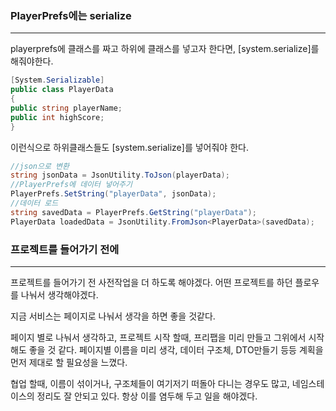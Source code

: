 ### PlayerPrefs에는 serialize

---

playerprefs에 클래스를 짜고 하위에 클래스를 넣고자 한다면, [system.serialize]를 해줘야한다.

```csharp
[System.Serializable]
public class PlayerData
{
public string playerName;
public int highScore;
}
```

이런식으로 하위클래스들도 [system.serialize]를 넣어줘야 한다.

```csharp
//json으로 변환
string jsonData = JsonUtility.ToJson(playerData);
//PlayerPrefs에 데이터 넣어주기
PlayerPrefs.SetString("playerData", jsonData);
//데이터 로드
string savedData = PlayerPrefs.GetString("playerData");
PlayerData loadedData = JsonUtility.FromJson<PlayerData>(savedData);
```

### 프로젝트를 들어가기 전에

---

프로젝트를 들어가기 전 사전작업을 더 하도록 해야겠다. 어떤 프로젝트를 하던 플로우를 나눠서 생각해야겠다.

지금 서비스는 페이지로 나눠서 생각을 하면 좋을 것같다.

페이지 별로 나눠서 생각하고, 프로젝트 시작 할때, 프리팹을 미리 만들고 그위에서 시작해도 좋을 것 같다.
페이지별 이름을 미리 생각, 데이터 구조체, DTO만들기 등등 계획을 먼저 제대로 할 필요성을 느꼈다.

협업 할때, 이름이 섞이거나, 구조체들이 여기저기 떠돌아 다니는 경우도 많고, 네임스테이스의 정리도 잘 안되고 있다. 항상 이를 염두해 두고 일을 해야겠다.
